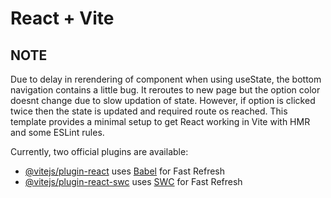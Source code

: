 # React + Vite
## NOTE 
Due to delay in rerendering of component when using useState, the bottom navigation contains a little bug. It reroutes to new page but the option color doesnt change due to slow updation of state. However, if option is clicked twice then the state is updated and required route os reached.
This template provides a minimal setup to get React working in Vite with HMR and some ESLint rules.

Currently, two official plugins are available:

- [@vitejs/plugin-react](https://github.com/vitejs/vite-plugin-react/blob/main/packages/plugin-react/README.md) uses [Babel](https://babeljs.io/) for Fast Refresh
- [@vitejs/plugin-react-swc](https://github.com/vitejs/vite-plugin-react-swc) uses [SWC](https://swc.rs/) for Fast Refresh
